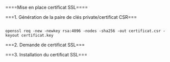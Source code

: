 ====Mise en place certificat SSL====

===1. Génération de la paire de clés private/certificat CSR===

<code bash>
openssl req -new -newkey rsa:4096 -nodes -sha256 -out certificat.csr -keyout certificat.key
</code>

===2. Demande de certificat SSL===


===3. Installation du certificat SSL===
